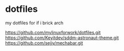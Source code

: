 # dotfiles
my dotfiles for if i brick arch


https://github.com/mylinuxforwork/dotfiles.git
https://github.com/Keyitdev/sddm-astronaut-theme.git
https://github.com/sejjy/mechabar.git
